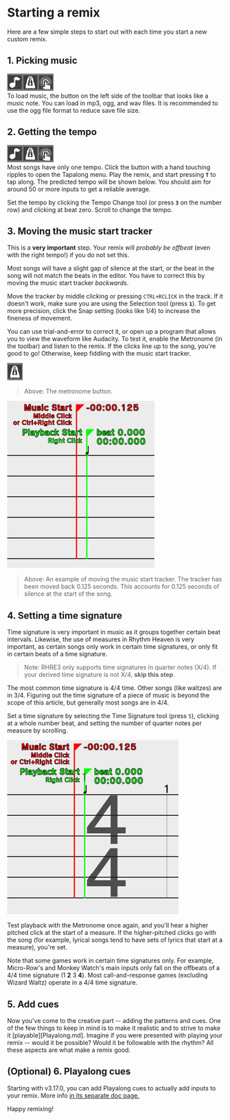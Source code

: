 # Starting a remix

Here are a few simple steps to start out with each time you start a new custom remix.

## 1. Picking music
![Music select button](readme/toolbar/tapalong.png)<br>
To load music, the button on the left side of the toolbar that looks like
a music note. You can load in mp3, ogg, and wav files. It is recommended
to use the ogg file format to reduce save file size.

## 2. Getting the tempo
![Tapalong button](readme/toolbar/tapalong.png)<br>
Most songs have only one tempo. Click the button with a hand touching ripples
to open the Tapalong menu. Play the remix, and start pressing **`T`**
to tap along. The predicted tempo will be shown below. You should aim
for around 50 or more inputs to get a reliable average.

Set the tempo by clicking the Tempo Change tool (or press **`3`** on the number row)
and clicking at beat zero. Scroll to change the tempo.

## 3. Moving the music start tracker
This is a **very important** step. Your remix will *probably be offbeat*
(even with the right tempo!) if you do not set this.

Most songs will have a slight gap of silence at the start, or the beat
in the song will not match the beats in the editor. You have to correct
this by moving the music start tracker *backwards*.

Move the tracker by middle clicking or pressing `CTRL+RCLICK` in the track.
If it doesn't work, make sure you are using the Selection tool (press **`1`**).
To get more precision, click the Snap setting (looks like 1/4) to increase
the fineness of movement.

You can use trial-and-error to correct it, or open up a program that
allows you to view the waveform like Audacity. To test it,
enable the Metronome (in the toolbar) and listen to the remix. If the
clicks line up to the song, you're good to go! Otherwise, keep fiddling
with the music start tracker.

![Metronome](readme/metronome.png)
>Above: The metronome button.

![Music start example](readme/musicStartExample.png)
>Above: An example of moving the music start tracker.
The tracker has been moved back 0.125 seconds.
This accounts for 0.125 seconds of silence at the start of the song.

## 4. Setting a time signature
Time signature is very important in music as it groups together certain beat
intervals. Likewise, the use of measures in Rhythm Heaven is very important,
as certain songs only work in certain time signatures, or only fit in
certain beats of a time signature.

>Note: RHRE3 only supports time signatures in quarter notes (X/4). If
your derived time signature is not X/4, **skip this step**.

The most common time signature is 4/4 time. Other songs (like waltzes)
are in 3/4. Figuring out the time signature of a piece of music is
beyond the scope of this article, but generally most songs are in 4/4.

Set a time signature by selecting the Time Signature tool (press `5`),
clicking at a whole number beat, and setting the number of quarter notes
per measure by scrolling.

![Time signature example](readme/timeSigExStarting.png)

Test playback with the Metronome once again,
and you'll hear a higher pitched click at the start of a measure.
If the higher-pitched clicks go with the song (for example, lyrical
songs tend to have sets of lyrics that start at a measure), you're set.

Note that some games work in certain time signatures only. For example,
Micro-Row's and Monkey Watch's main inputs only fall on the offbeats
of a 4/4 time signature (1 **2** 3 **4**). Most call-and-response games
(excluding Wizard Waltz) operate in a 4/4 time signature.

## 5. Add cues
Now you've come to the creative part -- adding the patterns and cues.
One of the few things to keep in mind is to make it realistic and to
strive to make it [playable][Playalong.md]. Imagine if you were presented with playing
your remix -- would it be possible? Would it be followable with the rhythm?
All these aspects are what make a remix good.

## (Optional) 6. Playalong cues
Starting with v3.17.0, you can add Playalong cues to actually add inputs
to your remix. More info [in its separate doc page.](Playalong.md)

Happy remixing!